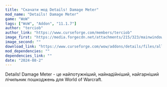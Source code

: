 ```yaml
---
title: "Скачати мод Details! Damage Meter"
mod_name: "Details! Damage Meter"
game: "WoW"
tags: ["WoW", "Addon", "11.1.7"]
author: "terciob"
author_link: "https://www.curseforge.com/members/terciob"
image_first: "https://media.forgecdn.net/attachments/215/323/mainwindow.png"
image_second: ""
download_link: "https://www.curseforge.com/wow/addons/details/files/all?page=1&amp;pageSize=20"
mod_dependencies: ""
dependencies_link: ""
date: "2024-08-2"
---
```


Details! Damage Meter - це найпотужніший, найнадійніший, найгарніший лічильник пошкоджень для World of Warcraft.